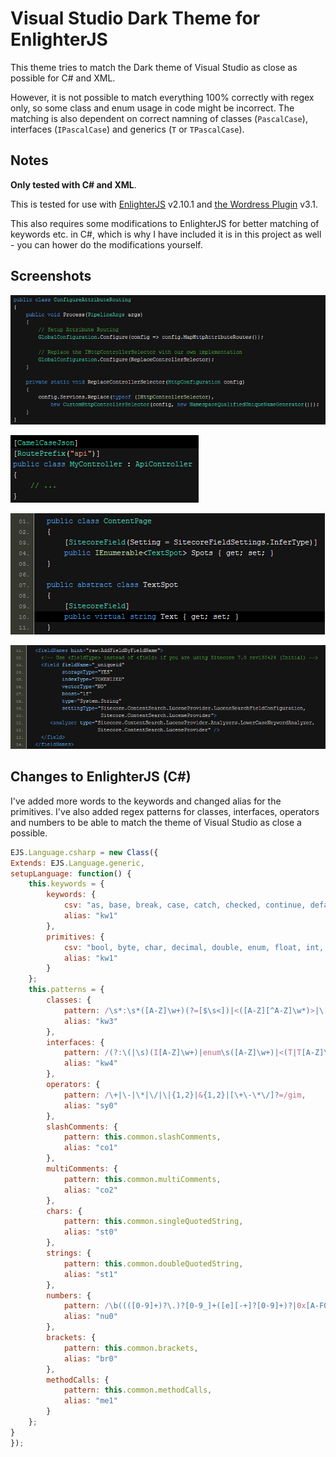# Visual Studio Dark Theme for EnlighterJS

This theme tries to match the Dark theme of Visual Studio as close as possible for C# and XML.

However, it is not possible to match everything 100% correctly with regex only, so some class and enum usage in code might be incorrect. The matching is also dependent on correct namning of classes (`PascalCase`), interfaces (`IPascalCase`) and generics (`T` or `TPascalCase`).

## Notes

**Only tested with C# and XML**.

This is tested for use with [EnlighterJS](http://enlighterjs.org/) v2.10.1 and [the Wordress Plugin](https://wordpress.org/plugins/enlighter/) v3.1.

This also requires some modifications to EnlighterJS for better matching of keywords etc. in C#, which is why I have included it is in this project as well - you can hower do the modifications yourself.

## Screenshots

![C# 1](/screenshots/csharp.png)

![C# Attributes](/screenshots/csharp-attributes.png)

![C# 2](/screenshots/csharp2.png)

![XML](/screenshots/xml.png)

## Changes to EnlighterJS (C#)

I've added more words to the keywords and changed alias for the primitives. I've also added regex patterns for classes, interfaces, operators and numbers to be able to match the theme of Visual Studio as close a possible.

```Javascript
EJS.Language.csharp = new Class({
Extends: EJS.Language.generic,
setupLanguage: function() {
    this.keywords = {
        keywords: {
            csv: "as, base, break, case, catch, checked, continue, default, do, else, event, explicit, false, finally, fixed, for, foreach, goto, if, implicit, internal, is, lock, namespace, new, null, operator, params, private, protected, public, ref, return, sizeof, stackalloc, switch, this, throw, true, try, typeof, unchecked, using, void, while, abstract, async, class, const, delegate, dynamic, event, extern, in, interface, out, override, readonly, sealed, static, unsafe, virtual, volatile",
            alias: "kw1"
        },
        primitives: {
            csv: "bool, byte, char, decimal, double, enum, float, int, long, sbyte, short, struct, uint, ulong, ushort, object, string, var",
            alias: "kw1"
        }
    };
    this.patterns = {
        classes: {
            pattern: /\s*:\s*([A-Z]\w+)(?=[$\s<])|<([A-Z][^A-Z]\w*)>|\[([A-Z]\w+)[(\]]|(?:\(|\(this\s|,\s)([A-Z]\w+)(?!\s=)(?:\s|\.)|(?:new|return)\s([A-Z]\w+)[$\s(<]|(?:public|private|protected)\s(?:static\s|sealed\s|override\s|virtual\s)?(?:readonly\s|const\s|class\s)?([A-Z]\w+)|\(([A-Z]\w+\))|as\s([A-Z]\w+)/gm,
            alias: "kw3"
        },
        interfaces: {
            pattern: /(?:\(|\s)(I[A-Z]\w+)|enum\s([A-Z]\w+)|<(T|T[A-Z]\w*?)>/gm,
            alias: "kw4"
        },
        operators: {
            pattern: /\+|\-|\*|\/|\|{1,2}|&{1,2}|[\+\-\*\/]?=/gim,
            alias: "sy0"
        },
        slashComments: {
            pattern: this.common.slashComments,
            alias: "co1"
        },
        multiComments: {
            pattern: this.common.multiComments,
            alias: "co2"
        },
        chars: {
            pattern: this.common.singleQuotedString,
            alias: "st0"
        },
        strings: {
            pattern: this.common.doubleQuotedString,
            alias: "st1"
        },
        numbers: {
            pattern: /\b((([0-9]+)?\.)?[0-9_]+([e][-+]?[0-9]+)?|0x[A-F0-9]+|0b[0-1_]+)\b/gim,
            alias: "nu0"
        },
        brackets: {
            pattern: this.common.brackets,
            alias: "br0"
        },
        methodCalls: {
            pattern: this.common.methodCalls,
            alias: "me1"
        }
    };
}
});
```
